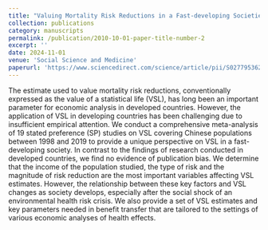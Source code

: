 ```yaml
---
title: "Valuing Mortality Risk Reductions in a Fast-developing Societies: A Meta-Analysis of Stated Preference Studies in China from 1998 to 2019"
collection: publications
category: manuscripts
permalink: /publication/2010-10-01-paper-title-number-2
excerpt: ''
date: 2024-11-01
venue: 'Social Science and Medicine'
paperurl: 'https://www.sciencedirect.com/science/article/pii/S0277953624009250?via%3Dihub'
---
```


The estimate used to value mortality risk reductions, conventionally expressed as the value of a statistical life (VSL), has long been an important parameter for economic analysis in developed countries. However, the application of VSL in developing countries has been challenging due to insufficient empirical attention. We conduct a comprehensive meta-analysis of 19 stated preference (SP) studies on VSL covering Chinese populations between 1998 and 2019 to provide a unique perspective on VSL in a fast-developing society. In contrast to the findings of research conducted in developed countries, we find no evidence of publication bias. We determine that the income of the population studied, the type of risk and the magnitude of risk reduction are the most important variables affecting VSL estimates. However, the relationship between these key factors and VSL changes as society develops, especially after the social shock of an environmental health risk crisis. We also provide a set of VSL estimates and key parameters needed in benefit transfer that are tailored to the settings of various economic analyses of health effects.
